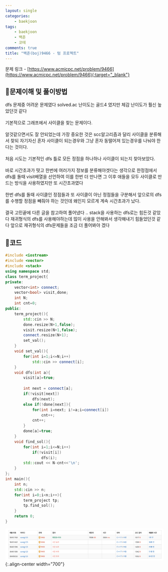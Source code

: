 ```yaml
---
layout: single
categories:
    - baekjoon
tags:
    - baekjoon
    - 백준
    - 코테
comments: true
title: "백준(boj)9466 - 텀 프로젝트"
---
```


문제 링크 - [https://www.acmicpc.net/problem/9466](https://www.acmicpc.net/problem/9466){:target="_blank"}

## 👀문제이해 및 풀이방법
dfs 문제중 어려운 문제였다 solved.ac 난이도는 골드4 였지만 체감 난이도가 훨신 높았던것 같다<br>  
기본적으로 그래프에서 사이클을 찾는 문제이다.<br>  
알것같으면서도 잘 안되었는데 가장 중요한 것은 scc알고리즘과 달리 사이클을 분류해서 찾되 자기자신 혼자 사이클이 되는경우와 그냥 혼자 동떨어져 있는경우를 나눠야 한다는 것이다.<br>  
처음 시도는 기본적인 dfs 틀로 모든 정점을 하나하나 사이클이 되는지 찾아보았다.<br>  
바로 시간초과가 떳고 한번에 여러가지 정보를 분류해야겟다는 생각으로 한정점에서 dfs를 돌때 visit배열을 선언하여 이를 한번 더 만나면 그 이후 애들을 모두 사이클로 만드는 방식을 사용하였지만 또 시간초과였다<br>  
한번 dfs를 돌때 사이클인 정점들과 또 사이클이 아닌 정점들을 구분해서 앞으로의 dfs를 수행할 정점을 빼줘야 하는 것인데 왜인지 모르게 계속 시간초과가 났다.<br>  
결국 고민끝에 다른 글을 참고하여 풀어냈다 .. stack을 사용하는 dfs로는 힘든것 같았다 재귀형식의 dfs를 사용해야하는데 많이 사용을 안해봐서 생각해내기 힘들었던것 같다 앞으로 재귀형식의 dfs문제들을 조금 더 풀어봐야 겠다 <br>  

## 📝코드
```cpp
#include <iostream>
#include <vector>
#include <stack>
using namespace std;
class term_project{
private:
    vector<int> connect;
    vector<bool> visit,done;
    int N;
    int cnt=0;
public:
    term_project(){
        std::cin >> N;
        done.resize(N+1,false);
        visit.resize(N+1,false);
        connect.resize(N+1);
        set_val();
    }
    void set_val(){
        for(int i=1;i<=N;i++)
            std::cin >> connect[i];
    }
    void dfs(int a){
        visit[a]=true;
        
        int next = connect[a];
        if(!visit[next])
            dfs(next);
        else if(!done[next]){
            for(int i=next; i!=a;i=connect[i])
                cnt++;
            cnt++;
        }
        done[a]=true;
    }
    void find_sol(){
        for(int i=1;i<=N;i++)
            if(!visit[i])
                dfs(i);
        std::cout << N-cnt<<'\n';
    }
};
int main(){
    int n;
    std::cin >> n;
    for(int i=0;i<n;i++){
        term_project tp;
        tp.find_sol();
    }
    return 0;
}
```

![image](/assets/images/baekjoon/9466_1.png){:.align-center width="700"}  <br>